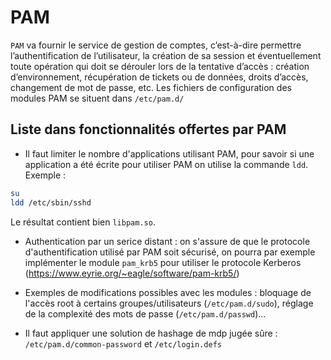 # PAM

`PAM` va fournir le service de gestion de comptes, c’est-à-dire permettre l’authentification de l’utilisateur, la création de sa session et éventuellement toute opération qui doit se dérouler lors de la tentative d’accès : création d’environnement, récupération de tickets ou de données, droits d’accès, changement de mot de passe, etc.
Les fichiers de configuration des modules PAM se situent dans `/etc/pam.d/`

## Liste dans fonctionnalités offertes par PAM

- Il faut limiter le nombre d'applications utilisant PAM, pour savoir si une application a été écrite pour utiliser PAM on utilise la commande `ldd`. 
Exemple : 

```bash
su
ldd /etc/sbin/sshd
```

Le résultat contient bien `libpam.so`.

- Authentication par un serice distant : on s'assure de que le protocole d'authentification utilisé par PAM soit sécurisé, on pourra par exemple implémenter le module `pam_krb5` pour utiliser le protocole Kerberos (https://www.eyrie.org/~eagle/software/pam-krb5/)

- Exemples de modifications possibles avec les modules : bloquage de l'accès root à certains groupes/utilisateurs (`/etc/pam.d/sudo`), réglage de la complexité des mots de passe (`/etc/pam.d/passwd`)...

- Il faut appliquer une solution de hashage de mdp jugée sûre : `/etc/pam.d/common-password` et `/etc/login.defs`
